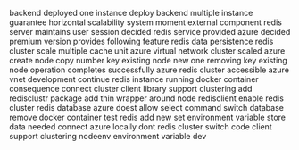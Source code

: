 backend deployed one instance deploy backend multiple instance guarantee horizontal scalability system moment external component redis server maintains user session decided redis service provided azure decided premium version provides following feature redis data persistence redis cluster scale multiple cache unit azure virtual network cluster scaled azure create node copy number key existing node new one removing key existing node operation completes successfully azure redis cluster accessible azure vnet development continue redis instance running docker container consequence connect cluster client library support clustering add redisclustr package add thin wrapper around node redisclient enable redis cluster redis database azure doest allow select command switch database remove docker container test redis add new set environment variable store data needed connect azure locally dont redis cluster switch code client support clustering nodeenv environment variable dev